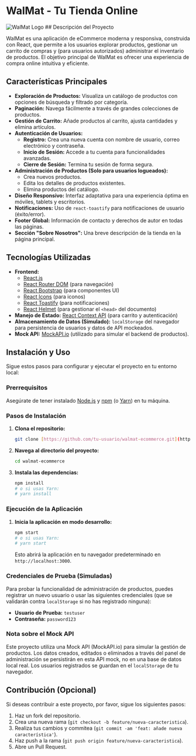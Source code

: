 # WalMat - Tu Tienda Online

![WalMat Logo](C:\Users\Mati\Downloads\react\ProyectoFinal\src\icons\walmat.png) ## Descripción del Proyecto

WalMat es una aplicación de eCommerce moderna y responsiva, construida con React, que permite a los usuarios explorar productos, gestionar un carrito de compras y (para usuarios autorizados) administrar el inventario de productos. El objetivo principal de WalMat es ofrecer una experiencia de compra online intuitiva y eficiente.

## Características Principales

* **Exploración de Productos:** Visualiza un catálogo de productos con opciones de búsqueda y filtrado por categoría.
* **Paginación:** Navega fácilmente a través de grandes colecciones de productos.
* **Gestión de Carrito:** Añade productos al carrito, ajusta cantidades y elimina artículos.
* **Autenticación de Usuarios:**
    * **Registro:** Crea una nueva cuenta con nombre de usuario, correo electrónico y contraseña.
    * **Inicio de Sesión:** Accede a tu cuenta para funcionalidades avanzadas.
    * **Cierre de Sesión:** Termina tu sesión de forma segura.
* **Administración de Productos (Solo para usuarios logueados):**
    * Crea nuevos productos.
    * Edita los detalles de productos existentes.
    * Elimina productos del catálogo.
* **Diseño Responsivo:** Interfaz adaptativa para una experiencia óptima en móviles, tablets y escritorios.
* **Notificaciones:** Uso de `react-toastify` para notificaciones de usuario (éxito/error).
* **Footer Global:** Información de contacto y derechos de autor en todas las páginas.
* **Sección "Sobre Nosotros":** Una breve descripción de la tienda en la página principal.

## Tecnologías Utilizadas

* **Frontend:**
    * [React.js](https://react.dev/)
    * [React Router DOM](https://reactrouter.com/en/main) (para navegación)
    * [React Bootstrap](https://react-bootstrap.netlify.app/) (para componentes UI)
    * [React Icons](https://react-icons.github.io/react-icons/) (para iconos)
    * [React Toastify](https://fkhadra.github.io/react-toastify/) (para notificaciones)
    * [React Helmet](https://github.com/nfl/react-helmet) (para gestionar el `<head>` del documento)
* **Manejo de Estado:** [React Context API](https://react.dev/learn/passing-props-with-context) (para carrito y autenticación)
* **Almacenamiento de Datos (Simulado):** `localStorage` del navegador para persistencia de usuarios y datos de API mockeados.
* **Mock API:** [MockAPI.io](https://mockapi.io/) (utilizado para simular el backend de productos).

## Instalación y Uso

Sigue estos pasos para configurar y ejecutar el proyecto en tu entorno local:

### Prerrequisitos

Asegúrate de tener instalado [Node.js](https://nodejs.org/en) y [npm](https://www.npmjs.com/) (o [Yarn](https://yarnpkg.com/)) en tu máquina.

### Pasos de Instalación

1.  **Clona el repositorio:**
    ```bash
    git clone [https://github.com/tu-usuario/walmat-ecommerce.git](https://github.com/tu-usuario/walmat-ecommerce.git) # Reemplaza con la URL de tu repositorio si usas Git
    ```
2.  **Navega al directorio del proyecto:**
    ```bash
    cd walmat-ecommerce
    ```
3.  **Instala las dependencias:**
    ```bash
    npm install
    # o si usas Yarn:
    # yarn install
    ```

### Ejecución de la Aplicación

1.  **Inicia la aplicación en modo desarrollo:**
    ```bash
    npm start
    # o si usas Yarn:
    # yarn start
    ```
    Esto abrirá la aplicación en tu navegador predeterminado en `http://localhost:3000`.

### Credenciales de Prueba (Simuladas)

Para probar la funcionalidad de administración de productos, puedes registrar un nuevo usuario o usar las siguientes credenciales (que se validarán contra `localStorage` si no has registrado ninguna):

* **Usuario de Prueba:** `testuser`
* **Contraseña:** `password123`

### Nota sobre el Mock API

Este proyecto utiliza una Mock API (MockAPI.io) para simular la gestión de productos. Los datos creados, editados o eliminados a través del panel de administración se persistirán en esta API mock, no en una base de datos local real. Los usuarios registrados se guardan en el `localStorage` de tu navegador.

## Contribución (Opcional)

Si deseas contribuir a este proyecto, por favor, sigue los siguientes pasos:
1.  Haz un fork del repositorio.
2.  Crea una nueva rama (`git checkout -b feature/nueva-caracteristica`).
3.  Realiza tus cambios y commitea (`git commit -am 'feat: añade nueva característica'`).
4.  Haz push a la rama (`git push origin feature/nueva-caracteristica`).
5.  Abre un Pull Request.

